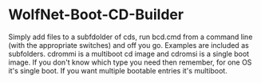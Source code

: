 # WolfNet-Boot-CD-Builder

Simply add files to a subfdolder of cds, run bcd.cmd from a command line (with the appropriate switches) and off you go. Examples are included as subfolders. cdrommi is a multiboot cd image and cdromsi is a single boot image. If you don't know which type you need then remember, for one OS it's single boot. If you want multiple bootable entries it's multiboot.
